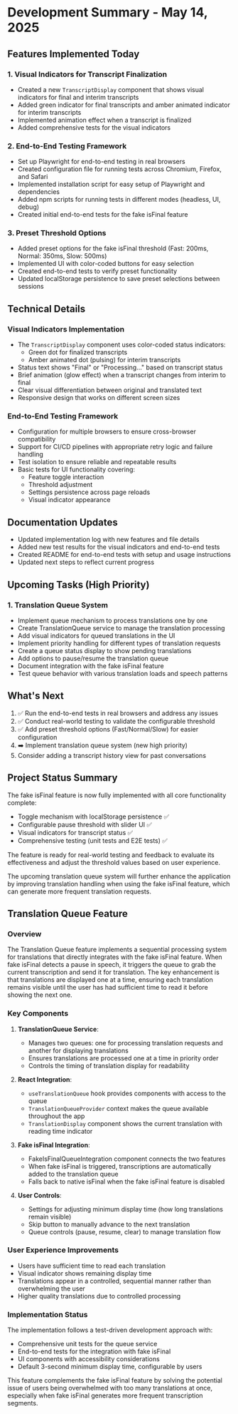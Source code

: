 # Development Summary - May 14, 2025

## Features Implemented Today

### 1. Visual Indicators for Transcript Finalization
- Created a new `TranscriptDisplay` component that shows visual indicators for final and interim transcripts
- Added green indicator for final transcripts and amber animated indicator for interim transcripts
- Implemented animation effect when a transcript is finalized
- Added comprehensive tests for the visual indicators

### 2. End-to-End Testing Framework
- Set up Playwright for end-to-end testing in real browsers
- Created configuration file for running tests across Chromium, Firefox, and Safari
- Implemented installation script for easy setup of Playwright and dependencies
- Added npm scripts for running tests in different modes (headless, UI, debug)
- Created initial end-to-end tests for the fake isFinal feature

### 3. Preset Threshold Options
- Added preset options for the fake isFinal threshold (Fast: 200ms, Normal: 350ms, Slow: 500ms)
- Implemented UI with color-coded buttons for easy selection
- Created end-to-end tests to verify preset functionality
- Updated localStorage persistence to save preset selections between sessions

## Technical Details

### Visual Indicators Implementation
- The `TranscriptDisplay` component uses color-coded status indicators:
  - Green dot for finalized transcripts
  - Amber animated dot (pulsing) for interim transcripts
- Status text shows "Final" or "Processing..." based on transcript status
- Brief animation (glow effect) when a transcript changes from interim to final
- Clear visual differentiation between original and translated text
- Responsive design that works on different screen sizes

### End-to-End Testing Framework
- Configuration for multiple browsers to ensure cross-browser compatibility
- Support for CI/CD pipelines with appropriate retry logic and failure handling
- Test isolation to ensure reliable and repeatable results
- Basic tests for UI functionality covering:
  - Feature toggle interaction
  - Threshold adjustment
  - Settings persistence across page reloads
  - Visual indicator appearance

## Documentation Updates
- Updated implementation log with new features and file details
- Added new test results for the visual indicators and end-to-end tests
- Created README for end-to-end tests with setup and usage instructions
- Updated next steps to reflect current progress

## Upcoming Tasks (High Priority)

### 1. Translation Queue System
- Implement queue mechanism to process translations one by one
- Create TranslationQueue service to manage the translation processing
- Add visual indicators for queued translations in the UI
- Implement priority handling for different types of translation requests
- Create a queue status display to show pending translations
- Add options to pause/resume the translation queue
- Document integration with the fake isFinal feature
- Test queue behavior with various translation loads and speech patterns

## What's Next
1. ✅ Run the end-to-end tests in real browsers and address any issues
2. ✅ Conduct real-world testing to validate the configurable threshold
3. ✅ Add preset threshold options (Fast/Normal/Slow) for easier configuration
4. ➡️ Implement translation queue system (new high priority)
5. Consider adding a transcript history view for past conversations

## Project Status Summary
The fake isFinal feature is now fully implemented with all core functionality complete:
- Toggle mechanism with localStorage persistence ✅
- Configurable pause threshold with slider UI ✅
- Visual indicators for transcript status ✅
- Comprehensive testing (unit tests and E2E tests) ✅

The feature is ready for real-world testing and feedback to evaluate its effectiveness and adjust the threshold values based on user experience. 

The upcoming translation queue system will further enhance the application by improving translation handling when using the fake isFinal feature, which can generate more frequent translation requests.

## Translation Queue Feature

### Overview
The Translation Queue feature implements a sequential processing system for translations that directly integrates with the fake isFinal feature. When fake isFinal detects a pause in speech, it triggers the queue to grab the current transcription and send it for translation. The key enhancement is that translations are displayed one at a time, ensuring each translation remains visible until the user has had sufficient time to read it before showing the next one.

### Key Components
1. **TranslationQueue Service**:
   - Manages two queues: one for processing translation requests and another for displaying translations
   - Ensures translations are processed one at a time in priority order
   - Controls the timing of translation display for readability

2. **React Integration**:
   - `useTranslationQueue` hook provides components with access to the queue
   - `TranslationQueueProvider` context makes the queue available throughout the app
   - `TranslationDisplay` component shows the current translation with reading time indicator

3. **Fake isFinal Integration**:
   - FakeIsFinalQueueIntegration component connects the two features
   - When fake isFinal is triggered, transcriptions are automatically added to the translation queue
   - Falls back to native isFinal when the fake isFinal feature is disabled

4. **User Controls**:
   - Settings for adjusting minimum display time (how long translations remain visible)
   - Skip button to manually advance to the next translation
   - Queue controls (pause, resume, clear) to manage translation flow

### User Experience Improvements
- Users have sufficient time to read each translation
- Visual indicator shows remaining display time
- Translations appear in a controlled, sequential manner rather than overwhelming the user
- Higher quality translations due to controlled processing

### Implementation Status
The implementation follows a test-driven development approach with:
- Comprehensive unit tests for the queue service
- End-to-end tests for the integration with fake isFinal
- UI components with accessibility considerations
- Default 3-second minimum display time, configurable by users

This feature complements the fake isFinal feature by solving the potential issue of users being overwhelmed with too many translations at once, especially when fake isFinal generates more frequent transcription segments. 